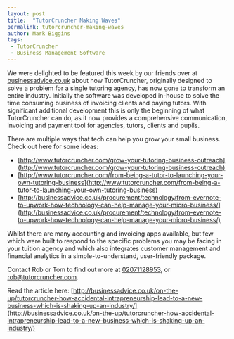 ```yaml
---
layout: post
title:  "TutorCruncher Making Waves"
permalink: tutorcruncher-making-waves
author: Mark Biggins
tags:
 - TutorCruncher
 - Business Management Software
---
```

We were delighted to be featured this week by our friends over at [businessadvice.co.uk](
http://businessadvice.co.uk/on-the-up/tutorcruncher-how-accidental-intrapreneurship-lead-to-a-new-business-which-is-shaking-up-an-industry/) about how TutorCruncher, originally designed to solve a problem for a single tutoring agency, has now gone to transform an entire industry. Initially the software was developed in-house to solve the time consuming business of invoicing clients and paying tutors. With significant additional development this is only the beginning of what TutorCruncher can do, as it now provides a comprehensive communication, invoicing and payment tool for agencies, tutors, clients and pupils.

There are multiple ways that tech can help you grow your small business. Check out here for some ideas:

- [http://www.tutorcruncher.com/grow-your-tutoring-business-outreach](http://www.tutorcruncher.com/grow-your-tutoring-business-outreach)
- [http://www.tutorcruncher.com/from-being-a-tutor-to-launching-your-own-tutoring-business](http://www.tutorcruncher.com/from-being-a-tutor-to-launching-your-own-tutoring-business)
- [http://businessadvice.co.uk/procurement/technology/from-evernote-to-upwork-how-technology-can-help-manage-your-micro-business/](http://businessadvice.co.uk/procurement/technology/from-evernote-to-upwork-how-technology-can-help-manage-your-micro-business/)

Whilst there are many accounting and invoicing apps available, but few which were built to respond to the specific problems you may be facing in your tuition agency and which also integrates customer management and financial analytics in a simple-to-understand, user-friendly package. 

Contact Rob or Tom to find out more at [02071128953](tel:02071128953), or [rob@tutorcruncher.com](mailto:rob@tutorcruncher.com).

Read the article here:
[http://businessadvice.co.uk/on-the-up/tutorcruncher-how-accidental-intrapreneurship-lead-to-a-new-business-which-is-shaking-up-an-industry/](http://businessadvice.co.uk/on-the-up/tutorcruncher-how-accidental-intrapreneurship-lead-to-a-new-business-which-is-shaking-up-an-industry/)
